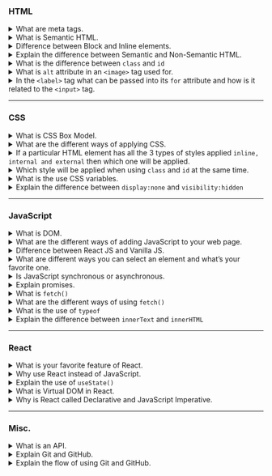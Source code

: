 ### HTML
<details>
<summary>What are meta tags.</summary>
<div class="answer">
<code style="color:var(--single-code)">&ltmeta&gt</code> tag defines metadata about an HTML document. Metadata is basically information about data. <code style="color:var(--single-code)">&ltmeta&gt</code> tag always goes in the <code style="color:var(--single-code)">&lthead&gt</code> tag and is mostly used for SEO purposes. The metadata is not rendered on the website but is used by search engines to rank and display some data about your website when searching for it.
</div>
</details>


<details>
<summary>What is Semantic HTML.</summary>
<div class="answer">
Semantic elements are basically elements with a meaning. Semantic elements include - <code style="color:var(--single-code)">&ltarticle&gt</code>, <code style="color:var(--single-code)">&ltheader&gt</code>, <code style="color:var(--single-code)">&ltfooter&gt</code>, <code style="color:var(--single-code)">&ltfigure&gt</code>, <code style="color:var(--single-code)">&ltaside&gt</code>, etc. Using semantic elements will help search engines to better rank your website and also screen readers to help visually impaired users.
<br><br>
<b>For example</b> - If you want to add an article in your website then you should use the <code style="color:var(--single-code)">&ltarticle&gt</code> instead of <code style="color:var(--single-code)">&ltp&gt</code> element cause that will help the search engine know that its an article and also screen readers will read it as an article instead of a paragraph.
</div>
</details>


<details>
<summary>Difference between Block and Inline elements.</summary>
<div class="answer">
<li><b>Block elements</b> - Block elements always takes the full width available to it an a page and always starts on a new line. Some block elements include - <code style="color:var(--single-code)">&ltdiv&gt</code>, <code style="color:var(--single-code)">&ltp&gt</code>, <code style="color:var(--single-code)">&ltli&gt</code>, etc.</li>
<li><b>Inline elements</b> - Inline elements takes only the space required by the element itself. They do not start on new line and allow elements next to it which are inline. Also you cannot set padding and margin to the top and bottom to an Inline element.
<br>
Some inline elements include - <code style="color:var(--single-code)">&ltspan&gt</code>, <code style="color:var(--single-code)">&ltbutton&gt</code>, <code style="color:var(--single-code)">&ltinput&gt</code>, etc.</li>
</div>
</details>


<details>
<summary>Explain the difference between Semantic and Non-Semantic HTML.</summary>
<div class="answer">
<b>Semantic HTML</b> elements are basically elements with meaning and they tell what they are supposed to do. For example - <code style="color:var(--single-code)">&ltarticle&gt</code>, <code style="color:var(--single-code)">&ltnav&gt</code>, <code style="color:var(--single-code)">&ltfigure&gt</code>, etc.
<br>
<b>Non-Semantic HTML</b> elements don’t have any meaning and do not tell us anything about its content. For example - <code style="color:var(--single-code)">&ltdiv&gt</code>, <code style="color:var(--single-code)">&ltspan&gt</code>, etc.
</div>
</details>


<details>
<summary>What is the difference between <code style="color:var(--single-code)">class</code> and <code style="color:var(--single-code)">id</code></summary>
<div class="answer">
Both <code style="color:var(--single-code)">class</code> and <code style="color:var(--single-code)">id</code> are used by CSS and JavaScript to perform certain tasks to an element.
<ul>
<li><code style="color:var(--single-code)"><b>class</b></code> - The class attribute is used to specify one or more HTML element. <code style="color:var(--single-code)">class</code> name is selected in CSS by using <b>.</b> (dot)
</li>
<li><code style="color:var(--single-code)"><b>id</b></code> - The id attribute is used to single a single unique HTML element. <code style="color:var(--single-code)">id</code> name is selected in CSS by using <b>#</b> (hash)
</li>
</ul>
The only difference between the two is that there can be only 1 unique <code style="color:var(--single-code)">id</code> , while <code style="color:var(--single-code)">class</code> can be applied to multiple elements.
</div>
</details>


<details>
<summary>What is <code style="color:var(--single-code)">alt</code> attribute in an <code style="color:var(--single-code)">&ltimage&gt</code> tag used for.</summary>
<div class="answer">
The <b>alt</b> attribute is used to specify an alternate text if the image cannot be displayed and to help screen readers describe an image to visually impaired users.
</div>
</details>


<details><summary>In the <code style="color:var(--single-code)">&ltlabel&gt</code> tag what can be passed into its <code style="color:var(--single-code)">for</code> attribute and how is it related to the <code style="color:var(--single-code)">&ltinput&gt</code> tag.</summary>
<div class="answer">
The <code style="color:var(--single-code)">for</code> attribute associates a label with an input element. The <code style="color:var(--single-code)">for</code> attribute has the value of <code style="color:var(--single-code)">id</code> of the input element. This is useful when using Checkboxes or Radio-buttons, cause instead of clicking the Checkboxes which are relatively small, you can click the <code style="color:var(--single-code)">label</code> text instead which are much easier to click.
</div>
</details>


---
### CSS
<details>
<summary>What is CSS Box Model.</summary>
<div class="answer">
The CSS Box Model is basically a box that wraps around every HTML element. The box model consists of 4 things - the actual content, padding, border and margin, in that order from inside out.
<li><b>Content</b> - The area where the text and images appear.</li>
<li><b>Padding</b> - The space around the content.</li>
<li><b>Border</b> - Border goes around the padding.</li>
<li><b>Margin</b> - The space around the border.</li>
</div>
</details>


<details>
<summary>What are the different ways of applying CSS.</summary>
<div class="answer">
<li><b>Inline</b> - Using the <code style="color:var(--single-code)">style</code> attribute inside HTML elements.</li>
<li><b>Internal</b> - Using the <code style="color:var(--single-code)">&ltstyle&gt</code> element inside the <code style="color:var(--single-code)">&lthead&gt</code> element.</li>
<li><b>External</b> - Using a separate <code style="color:var(--single-code)">.css</code> file and linking it in the HTML document by using <code style="color:var(--single-code)">&ltlink&gt</code> tag.</li>
</div>
</details>


<details>
<summary>If a particular HTML element has all the 3 types of styles applied <code style="color:var(--single-code)">inline, internal and external</code> then which one will be applied.</summary>
<div class="answer">
<b>Inline</b> styles has the highest priority. Then comes <b>Internal</b> styles i.e. <code style="color:var(--single-code)">&ltstyle&gt</code> in the <code style="color:var(--single-code)">&lthead&gt</code> tag and then the <b>External</b> css file which has the least priority.
</div>
</details>


<details>
<summary>Which style will be applied when using <code style="color:var(--single-code)">class</code> and <code style="color:var(--single-code)">id</code> at the same time.</summary>
<div class="answer">
<code style="color:var(--single-code)">id</code> gets the first priority and then <code style="color:var(--single-code)">class</code>
</div>
</details>


<details>
<summary>What is the use CSS variables.</summary>
<div class="answer">
CSS variables also known as <b>Custom Properties</b> work just like JavaScript variables, where you can store a value and use it anywhere. The variable should be prefixed with two hypens <code style="color:var(--single-code)">--</code> and are accessed using the <code style="color:var(--single-code)">var()</code> function. A common best practice is to define custom properties in the <code style="color:var(--single-code)">:root</code> pseudo-class, so that it can be applied globally across your HTML document.
For example - 
<pre>
<code style="color:white">:root {
	<span style="color:orange">--main-color</span>: #5496ff;
}
<span style="color:#a7ff3b">h1</span> {
	<span style="color:#e2b7f7">font-color</span>: var(<span style="color:orange">--main-color</span>);
}</code>
</pre>
</div>
</details>


<details>
<summary>Explain the difference between <code style="color:var(--single-code)">display:none</code> and <code style="color:var(--single-code)">visibility:hidden</code></summary>
<div class="answer">
<li><code style="color:var(--single-code)">display:none</code> removes the element completely from the page allowing other elements to fill in the space.</li>
<li><code style="color:var(--single-code)">visibility:hidden</code> removes the element from the page but the space is still allocated to it thus other elements cannot fill it in.</li>
</div>
</details>


---
### JavaScript
<details>
<summary>What is DOM.</summary>
<div class="answer">
<b>DOM</b> stands for Document Object Model and is a programming interface for a web page. Web page is basically a document the can be displayed in the browser window and the DOM represents the document as nodes and objects. The DOM then allows us to manipulate the document and with the help of JavaScript allowing us to create, change, remove elements from the document. We can also add events to elements to make the page more dynamic.
</div>
</details>


<details>
<summary>What are the different ways of adding JavaScript to your web page.</summary>
<div class="answer">
<li><b>Inline</b> - This method is used when we have to call a function in the HTML element. For eg - 
<pre><code style="color:white">&lt<span style="color:#e2b7f7">button</span> <span  style="color:#a7ff3b">onClick</span>="<span style="color:#8bf799">alert('Hello World')</span>"&gtSubmit&lt/<span style="color:#e2b7f7">button</span>&gt
</code></pre>
</li>
<li><b>In the <code style="color:var(--single-code)">&lthead&gt</code> using <code style="color:var(--single-code)">&ltscript&gt</code></b> - The <code style="color:var(--single-code)">&ltscript&gt</code> tag is used to include our JavaScript inside the <code style="color:var(--single-code)">&lthead&gt</code> tag. For eg - 
<pre><code style=color:white>&lt<span style="color:#e2b7f7">head</span>>
	&lt<span style="color:#e2b7f7">script</span>>
		function <span style="color:orange">msg()</span> {
			console.log('Hello World');
		}
	&lt/<span style="color:#e2b7f7">script</span>>
&lt/<span style="color:#e2b7f7">head</span>><br>
&lt<span style="color:#e2b7f7">body</span>>
	&lt<span style="color:#e2b7f7">button</span> <span style="color:#a7ff3b">onClick</span>='<span style="color:orange">msg()</span>'>Submit&lt/<span style="color:#e2b7f7">button</span>>
&lt/<span style="color:#e2b7f7">body</span>>
</code></pre>
</li>
<li><b>External</b> - Using a separate .js file and linking it in the HTML document by using <code style="color:var(--single-code)">&ltscript&gt</code> tag.
</li>
</div>
</details>


<details>
<summary>Difference between React JS and Vanilla JS.</summary>
<div class="answer">
<b style="color:orange">JavaScript is Imperative</b>, meaning we have to tell every step about what we need to do. For example if we want to show a message on the click of a button in JavaScript we have to first select the button, then add an `eventlistener` to the button and then the main function of printing our a message, then selecting the output element where we want to print the message, then add an <code style="color:var(--single-code)">innerText</code> property to it to finally show the message on the page. Whereas <b style="color:orange">React is Declarative</b>, meaning we have to just tell React what we need to render on the page and rest is taken care of. For the same above example we can just use <code style="color:var(--single-code)">useState()</code> and achieve the same thing.
<hr>
React uses <b style="color:orange">Components</b> which are functions that returns HTML by using JSX. With the help of components you break up the user interface into separate pieces that can then be reused and handled independently.<hr>
<b style="color:orange">JavaScript uses DOM</b> but on the other hand <b style="color:orange">React uses Virtual DOM</b>. The Virtual DOM is like a lightweight copy of the actual DOM. So for every object/node that exists in the original DOM, there is an object/node for that in React Virtual DOM. Whenever DOM gets updated, the updated element and its children have to be rendered again to update the UI of our page. As an example, lets say we have a list that contains 10 items. You check off the 1st item. DOM would rebuild the entire list. That’s ten times more work than necessary. Only one item changed, but the remaining 9 get rebuilt exactly how they were before. Now modern websites use huge amounts of DOM manipulation thus slowing the site. So, whenever there is a change in the state of any element, a new Virtual DOM tree is created. This new Virtual DOM tree is then compared with the previous Virtual DOM tree and makes a note of the changes. After this, it finds the best possible ways to make these changes to the real DOM. Now only the updated elements will get rendered on the page.
</div>
</details>


<details>
<summary>What are different ways you can select an element and what’s your favorite one.</summary>
<div class="answer">
<li><code style="color:var(--single-code)">getElementById</code> - Select element by its <code style="color:var(--single-code)">id</code></li>
<li><code style="color:var(--single-code)">getElementByClassName</code> - Select element by its <code style="color:var(--single-code)">classname</code></li>
<li><code style="color:var(--single-code)">getElementsByTagName</code> - Selects all elements by Tag name.</li>
<li><code style="color:var(--single-code)">querySelector</code> - Select an element using CSS selectors.</li>
<li><code style="color:var(--single-code)">querySelectorAll</code> - Selects all elements using CSS selectors.</li>
<hr>
I use <code style="color:var(--single-code)">querySelector</code> and <code style="color:var(--single-code)">querySelectorAll</code> cause they are the most versatile.
</div>
</details>


<details>
<summary>Is JavaScript synchronous or asynchronous.</summary>
<div class="answer">
JavaScript is <b>synchronous</b> i.e. in sequence meaning the code gets executed one by one. So a code statement has to wait for the earlier statement to get executed.
<br>
JavaScript allows <b>asynchronous</b> code where the <b>synchronous</b> code will block further execution of the remaining code until it finishes the current one. For example - <code style="color:var(--single-code)">setTimeout</code>
</div>
</details>


<details>
<summary>Explain promises.</summary>
<div class="answer">
A promise basically represents the completion or failure of an asynchronous code. It is used to find out if the asynchronous operation is successfully completed or not. A promise may have 3 states.
<ul>
<li><b>Pending</b> - Initial state, neither <b>fulfilled</b> nor <b>rejected</b>.</li>
<li><b>Fulfilled/Resolved</b> - Operation completed successful.</li>
<li><b>Rejected</b> - Operation failed.</li>
</ul>
An example of promises would be using <code style="color:var(--single-code)">fetch()</code> which allows us to make network requests to get resources. <code style="color:var(--single-code)">fetch()</code> takes an argument, which is the path to the resource you want to get and returns a <b>promise</b> If we get a response that means the promise has been <b>Resolved</b> and if we get an error meaning the promise has been <b>Rejected</b>.
</div>
</details>


<details>
<summary>What is <code style="color:var(--single-code)">fetch()</code></summary>
<div class="answer">
<code style="color:var(--single-code)">fetch()</code> method starts the process of fetching a resource, returning a promise which is fulfilled once the response is available. It takes an argument, which is the path to the resource you want to get and returns a promise. If we get a response that means the promise has been <b>Fulfilled</b> and if we get an error meaning the promise has been <b>Rejected</b>.
</div>
</details>


<details>
<summary>What are the different ways of using <code style="color:var(--single-code)">fetch()</code></summary>
<div class="answer">
<li>Video - <a href="https://www.youtube.com/watch?v=hOXWY9Ng_KU">How to use fetch in JavaScript: GET, POST, PUT and DELETE requests</a>
</li>
<li>Article - <a href="https://openjavascript.info/2022/01/03/using-fetch-to-make-get-post-put-and-delete-requests">Using fetch to make GET, POST, PUT and DELETE requests
</a>
</li>
</div>
</details>


<details>
<summary>What is the use of <code style="color:var(--single-code)">typeof</code></summary>
<div class="answer">
<code style="color:var(--single-code)">typeof</code> returns the data type of a JavaScript variable or value.
<pre><code style="color:white;"><span style="color:pink">const</span> a = 9;
<span style="color:pink">console.log</span>(<span style="color:orange">typeof</span> a);   //<span style="color:limegreen">number</span>
<span style="color:pink">console.log</span>(<span style="color:orange">typeof</span> '9');   //<span style="color:limegreen">string</span>
<span style="color:pink">console.log</span>(<span style="color:orange">typeof</span> false);   //<span style="color:limegreen">boolean</span>
</code></pre>
</div>
</details>


<details>
<summary>Explain the difference between <code style="color:var(--single-code)">innerText</code> and <code style="color:var(--single-code)">innerHTML</code></summary>
<div class="answer">
<li><code style="color:var(--single-code)"><b>innerText</b></code> -  is used to set or return the <b>Plain Text</b> content of an element..</li>
<li><code style="color:var(--single-code)"><b>innerHTML</b></code> -  is used to set or return the <b>HTML</b> content of an element.</li>
</div>
</details>


---
### React
<details>
<summary>What is your favorite feature of React.</summary>
<div class="answer">
My favorite feature of React is the use of <b>Components</b>. It makes the task of building UI's much easier. With the help of components, the UI can be broken down into separate pieces that can then be reused and handled independently. For example, you can create a header and footer as a component and you can then use it on any page on your site instead of writing the whole code again and again. A react component returns a React Element which can be rendered on the screen. For Example - 
<pre><code style="color:white"><span style="color:gray">// Header.js</span>
<span style="color:var(--code-block)">export default function</span> <span style="color:orange">Header</span>() {
	return (
		<span style="color:pink">&ltheader&gt</span>
			<span style="color:pink">&lth1&gt</span>Welcome 👋 to my site<span style="color:pink">&lt/h1&gt</span>
		<span style="color:pink">&lt/header&gt</span>
	);
};</code></pre>
<pre><code style="color:white"><span style="color:gray">// App.js</span>
<span style="color:var(--code-block)">import <span style="color:orange">Header</span> from <span style="color:lightblue">"Header.js"</span></span>;
<span style="color:var(--code-block)">export default function</span> <span style="color:orange">App()</span> {
  return (
    &lt<span style="color:pink">div</span>&gt
      &lt<span style="color:orange">Header /</span>&gt
    &lt<span style="color:pink">/div</span>&gt
  );
};</code></pre>
</div>
</details>


<details>
<summary>Why use React instead of JavaScript.</summary>
<div class="answer">
<b style="color:orange">JavaScript is Imperative</b>, meaning we have to tell every step about what we need to do. For example if we want to show a message on the click of a button in JavaScript we have to first select the button, then add an `eventlistener` to the button and then the main function of printing our a message, then selecting the output element where we want to print the message, then add an <code style="color:var(--single-code)">innerText</code> property to it to finally show the message on the page. Whereas <b style="color:orange">React is Declarative</b>, meaning we have to just tell React what we need to render on the page and rest is taken care of. For the same above example we can just use <code style="color:var(--single-code)">useState()</code> and achieve the same thing.
<hr>
React uses <b style="color:orange">Components</b> which are functions that returns HTML by using JSX. With the help of components you break up the user interface into separate pieces that can then be reused and handled independently.<hr>
<b style="color:orange">JavaScript uses DOM</b> but on the other hand <b style="color:orange">React uses Virtual DOM</b>. The Virtual DOM is like a lightweight copy of the actual DOM. So for every object/node that exists in the original DOM, there is an object/node for that in React Virtual DOM. Whenever DOM gets updated, the updated element and its children have to be rendered again to update the UI of our page. As an example, lets say we have a list that contains 10 items. You check off the 1st item. DOM would rebuild the entire list. That’s ten times more work than necessary. Only one item changed, but the remaining 9 get rebuilt exactly how they were before. Now modern websites use huge amounts of DOM manipulation thus slowing the site. So, whenever there is a change in the state of any element, a new Virtual DOM tree is created. This new Virtual DOM tree is then compared with the previous Virtual DOM tree and makes a note of the changes. After this, it finds the best possible ways to make these changes to the real DOM. Now only the updated elements will get rendered on the page.
</div>
</details>


<details>
<summary>Explain the use of <code style="color:var(--single-code)">useState()</code></summary>
<div class="answer">
<code style="color:var(--single-code)">useState()</code> is a React hook that allows us to have state variable in a functional component. It takes one argument which will be the initial state and returns the state value and a function to update it. When you update your state, your component re-renders. For example - 
<pre><code style="color:white"><span style="color:var(--code-block)">import <span style="color:orange">React</span> from <span style="color:lightblue">"react"</span></span>;
<span style="color:var(--code-block)">export default function <span style="color:orange">App()</span></span> {
	const [count, setCount] = <span style="color:orange">React</span>.<span style="color:pink">useState</span>(<span style="color:lightblue">0</span>);
	<span style="color:var(--code-block)">function</span> <span style="color:#df80ff">plus</span>() {
		setCount(count<span style="color:lightblue">-1</span>);
	}
	<span style="color:var(--code-block)">function</span> <span style="color:#df80ff">minus</span>() {
		setCount(count<span style="color:lightblue">+1</span>);
	}
	<span style="color:var(--code-block)">return</span> (
		&lt<span style="color:pink">div</span>&gt
		    &lt<span style="color:pink">button</span> <span  style="color:#8bf799">onClick</span>={<span style="color:#df80ff">minus</span>}&gt–&lt<span style="color:pink">/button</span>&gt
			&lt<span style="color:pink">h1</span>&gt{count}&lt<span style="color:pink">/h1</span>&gt
		    &lt<span style="color:pink">button</span> <span  style="color:#8bf799">onClick</span>={<span style="color:#df80ff">plus</span>}&gt+&lt<span style="color:pink">/button</span>&gt
	    &lt<span style="color:pink">/div</span>&gt
	);
}
</code></pre>
</div>
</details>


<details>
<summary>What is Virtual DOM in React.</summary>
<div class="answer">
<b style="color:orange">JavaScript uses DOM</b> but on the other hand <b style="color:orange">React uses Virtual DOM</b>. The Virtual DOM is like a lightweight copy of the actual DOM. So for every object/node that exists in the original DOM, there is an object/node for that in React Virtual DOM. Whenever DOM gets updated, the updated element and its children have to be rendered again to update the UI of our page. As an example, lets say we have a list that contains 10 items. You check off the 1st item. DOM would rebuild the entire list. That’s ten times more work than necessary. Only one item changed, but the remaining 9 get rebuilt exactly how they were before. Now modern websites use huge amounts of DOM manipulation thus slowing the site. So, whenever there is a change in the state of any element, a new Virtual DOM tree is created. This new Virtual DOM tree is then compared with the previous Virtual DOM tree and makes a note of the changes. After this, it finds the best possible ways to make these changes to the real DOM. Now only the updated elements will get rendered on the page.
</div>
</details>


<details>
<summary>Why is React called Declarative and JavaScript Imperative.</summary>
<div class="answer">
<b style="color:orange">JavaScript is Imperative</b>, meaning we have to tell every step about what we need to do. For example if we want to show a message on the click of a button in JavaScript we have to first select the button, then add an `eventlistener` to the button and then the main function of printing our a message, then selecting the output element where we want to print the message, then add an <code style="color:var(--single-code)">innerText</code> property to it to finally show the message on the page. Whereas <b style="color:orange">React is Declarative</b>, meaning we have to just tell React what we need to render on the page and rest is taken care of. For the same above example we can just use <code style="color:var(--single-code)">useState()</code> and achieve the same thing.
</div>
</details>


---
### Misc.
<details>
<summary>What is an API.</summary>
<div class="answer">
<b>API</b> stands for <b>Application Programming Interface</b>. An API allows your application to interact with an external service. In JavaScript there are mainly 2 types of APIs.
<ul>
<li>
<b style="color:orange">Browser APIs</b> - These are built in your browser and allow developers to perform complex operations without dealing with the sophisticated lower-level code. Some of the Browser APIs include - 
<ul>
<li><b style="color:#ffb875">Fetch API</b> - Its is used to make HTTP requests to a web server that recieves a response which can then be used in our web app.
</li>
<li><b style="color:#ffb875">DOM</b> - Allows you to manipulate HTML and CSS. Creating, removing and changing HTML, dynamically applying new styles to your page, etc.
</li>
<li><b style="color:#ffb875">Canvas API</b> - Used to draw graphics using JavaScript and HTML. It can be used for animation, game graphics, data visualization, photo manipulation, and real-time video processing.
</li>
</ul>
</li>
<li>
<b style="color:orange">Third-Party APIs</b> - These APIs are provided by third parties — generally companies such as Twitter, Youtube, etc. to allow you to access their functionality to use it on your site. Some of the popular APIs include - 
<ul>
<li><b style="color:#ffb875">Twitter API</b> - Allows you to do things like displaying tweets on your website.
</li>
<li><b style="color:#ffb875">YouTube API</b> - Allows you to embed YouTube videos on your site, search YouTube, build playlists, and more.
</li>
<li><b style="color:#ffb875">Twilio API</b> - Provides a framework for building voice and video call functionality into your app, sending SMS/MMS from your apps, and more.
</li>
</ul>
</li>
</ul>
</div>
</details>


<details>
<summary>Explain Git and GitHub.</summary>
<div class="answer">
<li><b style="color:orange">Git</b> - It is a version control system for tracking changes in a source code. It can be used by teams when developing apps so that we can know who made what changes in the source code. It is mostly used as a CLI tool but also offers a GUI version.
</li>
<li><b style="color:orange">Github</b> - It is a software that has the functionality of git and also its own set of features like collaboration, bug tracking, etc. It is a hosting service for git repositories. Since its online other users on Github can see your code online and make edits to them which you can then approve if you like.
</li>
</div>
</details>


<details>
<summary>Explain the flow of using Git and GitHub.</summary>
<div class="answer">
<a href="https://www.freecodecamp.org/news/learn-the-basics-of-git-in-under-10-minutes-da548267cc91/#:~:text=in%20this%20tutorial.-,Step%204%3A%20Let%E2%80%99s%20Git,-Create%20a%20new">freecodecamp.org - Git Basics</a>
<br>
<a href="https://www.atlassian.com/git#:~:text=for%20software%20development.-,How%20Git%20works,-Here%20is%20a">Basic overview of how Git works</a>
</div>
</details>
